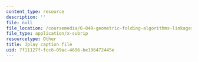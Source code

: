 ```yaml
---
content_type: resource
description: ''
file: null
file_location: /coursemedia/6-849-geometric-folding-algorithms-linkages-origami-polyhedra-fall-2012/7f11127ffcc609ac4696be196472445e_Ao9qzPPfTJM.srt
file_type: application/x-subrip
resourcetype: Other
title: 3play caption file
uid: 7f11127f-fcc6-09ac-4696-be196472445e
---
```


